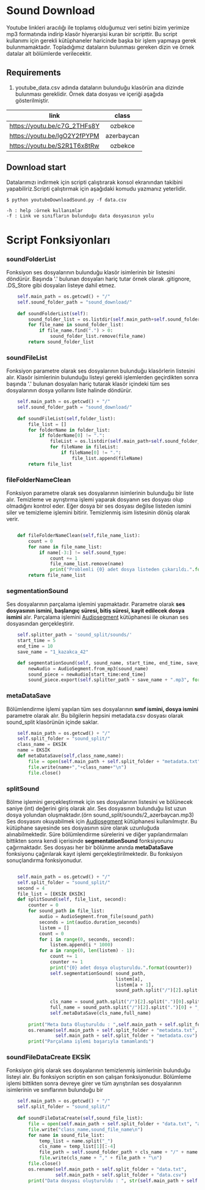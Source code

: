 # Sound Download

Youtube linkleri aracılığı ile toplamış olduğumuz veri setini bizim yerimize mp3 formatında indirip klasör hiyerarşisi kuran bir scripttir.
Bu script kullanımı için gerekli kütüphaneler haricinde başka bir işlem yapmaya gerek bulunmamaktadır. Topladığımız dataların bulunması
gereken dizin ve örnek datalar alt bölümlerde verilecektir.
  
## Requirements

1. youtube_data.csv adında dataların bulunduğu klasörün ana dizinde bulunması gereklidir.
Örnek data dosyası ve içeriği aşağıda gösterilmiştir.  

| link                         | class      |
| ---------------------------- |:----------:|
| https://youtu.be/c7G_2THFs8Y | ozbekce    |
| https://youtu.be/IgO2Y2fPYPM | azerbaycan |
| https://youtu.be/S2R1T6x8tRw | ozbekce    |


## Download start
Datalarımızı indirmek için scripti çalıştırarak konsol ekranından takibini yapabiliriz.Scripti çalıştırmak için
aşağıdaki komudu yazmanız yeterlidir.

``` 
$ python youtubeDownloadSound.py -f data.csv

-h : help :örnek kullanımlar
-f : Link ve sınıfların bulunduğu data dosyasının yolu

```

# Script Fonksiyonları
### soundFolderList
Fonksiyon ses dosyalarının bulunduğu klasör isimlerinin bir listesini döndürür. Başında '.' bulunan dosyaları
hariç tutar örnek olarak .gitignore, .DS_Store gibi dosyaları listeye dahil etmez.
```python
    self.main_path = os.getcwd() + "/"
    self.sound_folder_path = "sound_download/"
    
    def soundFolderList(self):
        sound_folder_list = os.listdir(self.main_path+self.sound_folder_path)
        for file_name in sound_folder_list:
            if file_name.find(".") > 0:
                sound_folder_list.remove(file_name)
        return sound_folder_list
```
### soundFileList
Fonksiyon parametre olarak ses dosyalarının bulunduğu klasörlerin listesini alır. Klasör isimlerinin bulunduğu
listeyi gerekli işlemlerden geçirdikten sonra başında '.' bulunan dosyaları hariç tutarak klasör içindeki tüm ses dosyalarının
dosya yollarını liste halinde döndürür.
```python
    self.main_path = os.getcwd() + "/"
    self.sound_folder_path = "sound_download/"
    
    def soundFileList(self,folder_list):
        file_list = []
        for folderName in folder_list:
            if folderName[0] != ".":
                fileList = os.listdir(self.main_path+self.sound_folder_path+folderName)
                for fileName in fileList:
                    if fileName[0] != ".":
                        file_list.append(fileName)
        return file_list
```
### fileFolderNameClean
Fonksiyon parametre olarak ses dosyalarının isimlerinin bulunduğu bir liste alır. Temizleme ve ayrıştırma işlemi
yaparak dosyanın ses dosyası olup olmadığını kontrol eder. Eğer dosya bir ses dosyası değilse listeden ismini siler
ve temizleme işlemini bitirir. Temizlenmiş isim listesinin dönüş olarak verir.
```python

    def fileFolderNameClean(self,file_name_list):
        count = 0
        for name in file_name_list:
            if name[-3:] != self.sound_type:
                count += 1
                file_name_list.remove(name)
                print("Problemli {0} adet dosya listeden çıkarıldı.".format(count))
        return file_name_list
```
### segmentationSound
Ses dosyalarının parçalama işlemini yapmaktadır. Parametre olarak **ses dosyasının ismini, başlangıç süresi, bitiş süresi,
kayit edilecek dosya ismini** alır. Parçalama işlemini [Audiosegment](https://audiosegment.readthedocs.io/en/latest/audiosegment.html)
kütüphanesi ile okunan ses dosyasından gerçekleştirir. 
```python
    self.splitter_path = 'sound_split/sounds/'
    start_time = 5
    end_time = 10
    save_name = "1_kazakca_42"

    def segmentationSound(self, sound_name, start_time, end_time, save_name):
        newAudio = AudioSegment.from_mp3(sound_name)
        sound_piece = newAudio[start_time:end_time]
        sound_piece.export(self.splitter_path + save_name + ".mp3", format="mp3")
```
### metaDataSave
Bölümlendirme işlemi yapılan tüm ses dosyalarının **sınıf ismini, dosya ismini** parametre olarak alır. Bu bilgilerin
hepsini metadata.csv dosyası olarak sound_split klasörünün içinde saklar.
```python
    self.main_path = os.getcwd() + "/"
    self.split_folder = "sound_split/"
    class_name = EKSİK
    name = EKSİK
    def metaDataSave(self,class_name,name):
        file = open(self.main_path + self.split_folder + "metadata.txt", "a")
        file.write(name+","+class_name+"\n")
        file.close()
```

### splitSound
Bölme işlemini gerçekleştirmek için ses dosyalarının listesini ve bölünecek saniye (int) değerini giriş olarak alır.
Ses dosyasının bulunduğu list uzun dosya yolundan oluşmaktadır.(örn sound_split/sounds/2_azerbaycan.mp3) Ses dosyasını
okuyabilmek için [Audiosegment](https://audiosegment.readthedocs.io/en/latest/audiosegment.html) kütüphanesi kullanılmıştır. Bu kütüphane sayesinde ses dosyasının süre olarak
uzunluğuda alınabilmektedir. Süre bölümlendirme sürelerini ve diğer yapılandırmaları bittikten sonra kendi içerisinde
**segmentationSound** fonksiyonunu çağırmaktadır. Ses dosyası her bir bölünme anında **metaDataSave** fonksiyonu çağırılarak
kayıt işlemi gerçekleştirilmektedir. Bu fonksiyon sonuçlandırma fonksiyonudur.

```python

    self.main_path = os.getcwd() + "/"
    self.split_folder = "sound_split/"
    second = 4
    file_list = [EKSİK EKSİK]
    def splitSound(self, file_list, second):
        counter = 0
        for sound_path in file_list:
            audio = AudioSegment.from_file(sound_path)
            seconds = int(audio.duration_seconds)
            listem = []
            count = 0
            for i in range(0, seconds, second):
                listem.append(i * 1000)
            for a in range(0, len(listem) - 1):
                count += 1
                counter += 1
                print("{0} adet dosya oluşturuldu.".format(counter))
                self.segmentationSound( sound_path,
                                        listem[a],
                                        listem[a + 1],
                                        sound_path.split("/")[2].split(".")[0] + "_" + str(count))
                
                cls_name = sound_path.split("/")[2].split(".")[0].split("_")[1]
                full_name = sound_path.split("/")[2].split(".")[0] + "_" + str(count)+".mp3"
                self.metaDataSave(cls_name,full_name)
                
        print("Meta Data Oluşturuldu : ",self.main_path + self.split_folder + "metadata.csv")
        os.rename(self.main_path + self.split_folder + "metadata.txt",
                  self.main_path + self.split_folder + "metadata.csv")
        print("Parçalama işlemi başarıyla tamamlandı")
```


### soundFileDataCreate EKSİK
Fonksiyon giriş olarak ses dosyalarının temizlenmiş isimlerinin bulunduğu listeyi alır. Bu fonksiyon scriptin
en son çalışan fonksiyonudur. Bölümleme işlemi bittikten sonra devreye girer ve tüm ayrıştırılan ses dosyalarının
isimlerinin ve sınıflarının bulunduğu bir

```python
    self.main_path = os.getcwd() + "/"
    self.split_folder = "sound_split/"
    
    def soundFileDataCreate(self,sound_file_list):
        file = open(self.main_path + self.split_folder + "data.txt", "a")
        file.write("class_name,sound_file_name\n")
        for name in sound_file_list:
            temp_list = name.split("_")
            cls_name = temp_list[1][:-4]
            file_path = self.sound_folder_path + cls_name + "/" + name
            file.write(cls_name + "," + file_path + "\n")
        file.close()
        os.rename(self.main_path + self.split_folder + "data.txt",
                  self.main_path + self.split_folder + "data.csv")
        print("Data dosyası oluşturuldu : ", str(self.main_path + self.split_folder + "data.csv"))
```